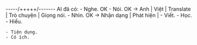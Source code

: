 -----/+++++/-------
AI đã có:
	- Nghe. OK
	- Nói. OK -> Anh | Việt | Translate | Trò chuyện | Giọng nói.
	- Nhìn. OK -> Nhận dạng | Phát hiện |
	- Viết.
	- Học.
	- Hiểu.

	- Tiện dụng.
	- Có ích.
	
